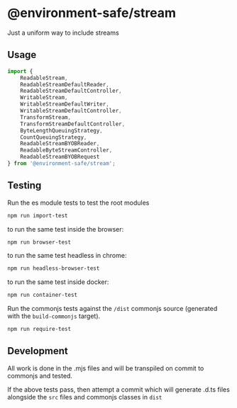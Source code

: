 @environment-safe/stream
============================
Just a uniform way to include streams

Usage
-----

```js
import {
    ReadableStream,
    ReadableStreamDefaultReader,
    ReadableStreamDefaultController,
    WritableStream,
    WritableStreamDefaultWriter,
    WritableStreamDefaultController,
    TransformStream,
    TransformStreamDefaultController,
    ByteLengthQueuingStrategy,
    CountQueuingStrategy,
    ReadableStreamBYOBReader,
    ReadableByteStreamController,
    ReadableStreamBYOBRequest
} from '@environment-safe/stream';
```

Testing
-------

Run the es module tests to test the root modules
```bash
npm run import-test
```
to run the same test inside the browser:

```bash
npm run browser-test
```
to run the same test headless in chrome:
```bash
npm run headless-browser-test
```

to run the same test inside docker:
```bash
npm run container-test
```

Run the commonjs tests against the `/dist` commonjs source (generated with the `build-commonjs` target).
```bash
npm run require-test
```

Development
-----------
All work is done in the .mjs files and will be transpiled on commit to commonjs and tested.

If the above tests pass, then attempt a commit which will generate .d.ts files alongside the `src` files and commonjs classes in `dist`

